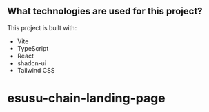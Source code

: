 ## What technologies are used for this project?

This project is built with:

- Vite
- TypeScript
- React
- shadcn-ui
- Tailwind CSS

# esusu-chain-landing-page
